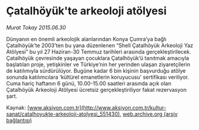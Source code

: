 # Çatalhöyük'te arkeoloji atölyesi

*Murat Tokay 2015.06.30*

<div class="pNewsDetailMainContent" itemprop="articleBody">
 <p>
  Dünyanın en önemli arkeolojik alanlarından Konya Çumra’ya bağlı Çatalhöyük’te 2003’ten bu yana düzenlenen “Shell Çatalhöyük Arkeoloji Yaz Atölyesi” bu yıl 27 Haziran-30 Temmuz tarihleri arasında gerçekleştirilecek. Çatalhöyük çevresinde yaşayan çocuklara Çatalhöyük’ü tanıtmak amacıyla başlatılan proje, yetişkinler ve Türkiye’nin her yerinden ulaşan ziyaretçilerin de katılımıyla sürdürülüyor. Bugüne kadar 6 bin kişinin başvurduğu atölye sonunda katılımcılara ‘kültürel emanetlerin koruyucusu’ sertifikası veriliyor. Cuma hariç haftanın 6 günü, 10.00-15.00 saatleri arasında açık olan Çatalhöyük Arkeoloji Atölyesi ücretsiz gerçekleştiriliyor fakat rezervasyon şart.
 </p>
</div>


Kaynak: [www.aksiyon.com.tr](http://www.aksiyon.com.tr/kultur-sanat/catalhoyukte-arkeoloji-atolyesi_551430), [web.archive.org (arşiv bağlantısı)](http://web.archive.org/web/20150726122002/http://www.aksiyon.com.tr/kultur-sanat/catalhoyukte-arkeoloji-atolyesi_551430)

